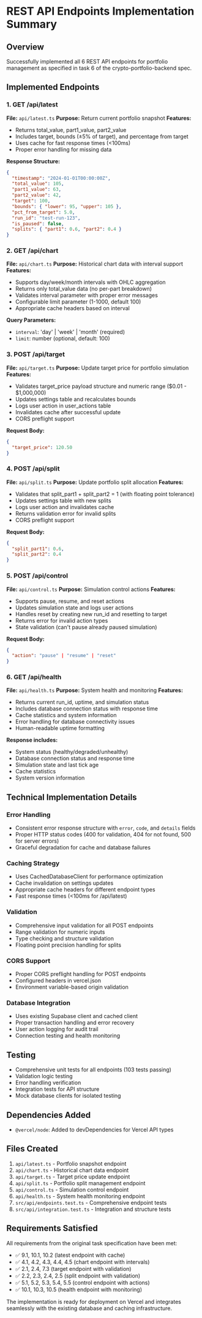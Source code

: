# REST API Endpoints Implementation Summary

## Overview
Successfully implemented all 6 REST API endpoints for portfolio management as specified in task 6 of the crypto-portfolio-backend spec.

## Implemented Endpoints

### 1. GET /api/latest
**File:** `api/latest.ts`
**Purpose:** Return current portfolio snapshot
**Features:**
- Returns total_value, part1_value, part2_value
- Includes target, bounds (±5% of target), and percentage from target
- Uses cache for fast response times (<100ms)
- Proper error handling for missing data

**Response Structure:**
```json
{
  "timestamp": "2024-01-01T00:00:00Z",
  "total_value": 105,
  "part1_value": 63,
  "part2_value": 42,
  "target": 100,
  "bounds": { "lower": 95, "upper": 105 },
  "pct_from_target": 5.0,
  "run_id": "test-run-123",
  "is_paused": false,
  "splits": { "part1": 0.6, "part2": 0.4 }
}
```

### 2. GET /api/chart
**File:** `api/chart.ts`
**Purpose:** Historical chart data with interval support
**Features:**
- Supports day/week/month intervals with OHLC aggregation
- Returns only total_value data (no per-part breakdown)
- Validates interval parameter with proper error messages
- Configurable limit parameter (1-1000, default 100)
- Appropriate cache headers based on interval

**Query Parameters:**
- `interval`: 'day' | 'week' | 'month' (required)
- `limit`: number (optional, default: 100)

### 3. POST /api/target
**File:** `api/target.ts`
**Purpose:** Update target price for portfolio simulation
**Features:**
- Validates target_price payload structure and numeric range ($0.01 - $1,000,000)
- Updates settings table and recalculates bounds
- Logs user action in user_actions table
- Invalidates cache after successful update
- CORS preflight support

**Request Body:**
```json
{
  "target_price": 120.50
}
```

### 4. POST /api/split
**File:** `api/split.ts`
**Purpose:** Update portfolio split allocation
**Features:**
- Validates that split_part1 + split_part2 = 1 (with floating point tolerance)
- Updates settings table with new splits
- Logs user action and invalidates cache
- Returns validation error for invalid splits
- CORS preflight support

**Request Body:**
```json
{
  "split_part1": 0.6,
  "split_part2": 0.4
}
```

### 5. POST /api/control
**File:** `api/control.ts`
**Purpose:** Simulation control actions
**Features:**
- Supports pause, resume, and reset actions
- Updates simulation state and logs user actions
- Handles reset by creating new run_id and resetting to target
- Returns error for invalid action types
- State validation (can't pause already paused simulation)

**Request Body:**
```json
{
  "action": "pause" | "resume" | "reset"
}
```

### 6. GET /api/health
**File:** `api/health.ts`
**Purpose:** System health and monitoring
**Features:**
- Returns current run_id, uptime, and simulation status
- Includes database connection status with response time
- Cache statistics and system information
- Error handling for database connectivity issues
- Human-readable uptime formatting

**Response includes:**
- System status (healthy/degraded/unhealthy)
- Database connection status and response time
- Simulation state and last tick age
- Cache statistics
- System version information

## Technical Implementation Details

### Error Handling
- Consistent error response structure with `error`, `code`, and `details` fields
- Proper HTTP status codes (400 for validation, 404 for not found, 500 for server errors)
- Graceful degradation for cache and database failures

### Caching Strategy
- Uses CachedDatabaseClient for performance optimization
- Cache invalidation on settings updates
- Appropriate cache headers for different endpoint types
- Fast response times (<100ms for /api/latest)

### Validation
- Comprehensive input validation for all POST endpoints
- Range validation for numeric inputs
- Type checking and structure validation
- Floating point precision handling for splits

### CORS Support
- Proper CORS preflight handling for POST endpoints
- Configured headers in vercel.json
- Environment variable-based origin validation

### Database Integration
- Uses existing Supabase client and cached client
- Proper transaction handling and error recovery
- User action logging for audit trail
- Connection testing and health monitoring

## Testing
- Comprehensive unit tests for all endpoints (103 tests passing)
- Validation logic testing
- Error handling verification
- Integration tests for API structure
- Mock database clients for isolated testing

## Dependencies Added
- `@vercel/node`: Added to devDependencies for Vercel API types

## Files Created
1. `api/latest.ts` - Portfolio snapshot endpoint
2. `api/chart.ts` - Historical chart data endpoint
3. `api/target.ts` - Target price update endpoint
4. `api/split.ts` - Portfolio split management endpoint
5. `api/control.ts` - Simulation control endpoint
6. `api/health.ts` - System health monitoring endpoint
7. `src/api/endpoints.test.ts` - Comprehensive endpoint tests
8. `src/api/integration.test.ts` - Integration and structure tests

## Requirements Satisfied
All requirements from the original task specification have been met:
- ✅ 9.1, 10.1, 10.2 (latest endpoint with cache)
- ✅ 4.1, 4.2, 4.3, 4.4, 4.5 (chart endpoint with intervals)
- ✅ 2.1, 2.4, 7.3 (target endpoint with validation)
- ✅ 2.2, 2.3, 2.4, 2.5 (split endpoint with validation)
- ✅ 5.1, 5.2, 5.3, 5.4, 5.5 (control endpoint with actions)
- ✅ 10.1, 10.3, 10.5 (health endpoint with monitoring)

The implementation is ready for deployment on Vercel and integrates seamlessly with the existing database and caching infrastructure.
